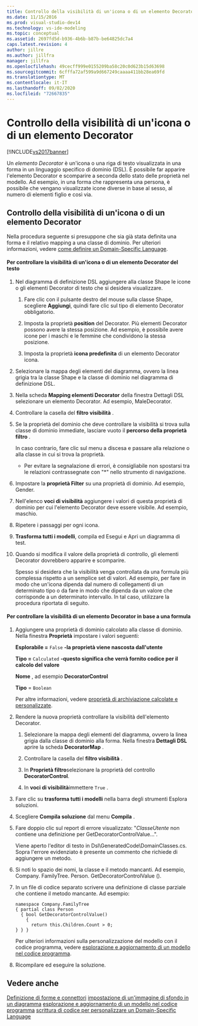 ```yaml
---
title: Controllo della visibilità di un'icona o di un elemento Decorator | Microsoft Docs
ms.date: 11/15/2016
ms.prod: visual-studio-dev14
ms.technology: vs-ide-modeling
ms.topic: conceptual
ms.assetid: 2697fd5d-b936-4b6b-b87b-be64825dc7a4
caps.latest.revision: 4
author: jillre
ms.author: jillfra
manager: jillfra
ms.openlocfilehash: 49cecff999e0155209ba58c20c0d623b15d63698
ms.sourcegitcommit: 6cfffa72af599a9d667249caaaa411bb28ea69fd
ms.translationtype: MT
ms.contentlocale: it-IT
ms.lasthandoff: 09/02/2020
ms.locfileid: "72667835"
---
```

# <a name="controlling-the-visibility-of-an-icon-or-decorator"></a>Controllo della visibilità di un'icona o di un elemento Decorator
[!INCLUDE[vs2017banner](../includes/vs2017banner.md)]

Un *elemento Decorator* è un'icona o una riga di testo visualizzata in una forma in un linguaggio specifico di dominio (DSL). È possibile far apparire l'elemento Decorator e scomparire a seconda dello stato delle proprietà nel modello. Ad esempio, in una forma che rappresenta una persona, è possibile che vengano visualizzate icone diverse in base al sesso, al numero di elementi figlio e così via.

## <a name="controlling-the-visibility-of-an-icon-or-decorator"></a>Controllo della visibilità di un'icona o di un elemento Decorator
 Nella procedura seguente si presuppone che sia già stata definita una forma e il relativo mapping a una classe di dominio. Per ulteriori informazioni, vedere [come definire un Domain-Specific Language](../modeling/how-to-define-a-domain-specific-language.md).

#### <a name="to-control-the-visibility-of-an-icon-or-text-decorator"></a>Per controllare la visibilità di un'icona o di un elemento Decorator del testo

1. Nel diagramma di definizione DSL aggiungere alla classe Shape le icone o gli elementi Decorator di testo che si desidera visualizzare.

   1. Fare clic con il pulsante destro del mouse sulla classe Shape, scegliere **Aggiungi**, quindi fare clic sul tipo di elemento Decorator obbligatorio.

   2. Imposta la proprietà **position** del Decorator. Più elementi Decorator possono avere la stessa posizione. Ad esempio, è possibile avere icone per i maschi e le femmine che condividono la stessa posizione.

   3. Imposta la proprietà **icona predefinita** di un elemento Decorator icona.

2. Selezionare la mappa degli elementi del diagramma, ovvero la linea grigia tra la classe Shape e la classe di dominio nel diagramma di definizione DSL.

3. Nella scheda **Mapping elementi Decorator** della finestra Dettagli DSL selezionare un elemento Decorator. Ad esempio, MaleDecorator.

4. Controllare la casella del **filtro visibilità** .

5. Se la proprietà del dominio che deve controllare la visibilità si trova sulla classe di dominio immediate, lasciare vuoto il **percorso della proprietà filtro** .

    In caso contrario, fare clic sul menu a discesa e passare alla relazione o alla classe in cui si trova la proprietà.

   - Per evitare la segnalazione di errori, è consigliabile non spostarsi tra le relazioni contrassegnate con "*" nello strumento di navigazione.

6. Impostare la **proprietà Filter** su una proprietà di dominio. Ad esempio, Gender.

7. Nell'elenco **voci di visibilità** aggiungere i valori di questa proprietà di dominio per cui l'elemento Decorator deve essere visibile. Ad esempio, maschio.

8. Ripetere i passaggi per ogni icona.

9. **Trasforma tutti i modelli**, compila ed Esegui e Apri un diagramma di test.

10. Quando si modifica il valore della proprietà di controllo, gli elementi Decorator dovrebbero apparire e scomparire.

    Spesso si desidera che la visibilità venga controllata da una formula più complessa rispetto a un semplice set di valori. Ad esempio, per fare in modo che un'icona dipenda dal numero di collegamenti di un determinato tipo o da fare in modo che dipenda da un valore che corrisponde a un determinato intervallo. In tal caso, utilizzare la procedura riportata di seguito.

#### <a name="to-control-the-visibility-of-a-decorator-based-on-a-formula"></a>Per controllare la visibilità di un elemento Decorator in base a una formula

1. Aggiungere una proprietà di dominio calcolato alla classe di dominio. Nella finestra **Proprietà** impostare i valori seguenti:

     **Esplorabile =** `False` **-la proprietà viene nascosta dall'utente**    

     **Tipo =** `Calculated` **-questo significa che verrà fornito codice per il calcolo del valore**    

     **Nome** , ad esempio **DecoratorControl**

     **Tipo** = `Boolean`

     Per altre informazioni, vedere [proprietà di archiviazione calcolate e personalizzate](../modeling/calculated-and-custom-storage-properties.md).

2. Rendere la nuova proprietà controllare la visibilità dell'elemento Decorator.

    1. Selezionare la mappa degli elementi del diagramma, ovvero la linea grigia dalla classe di dominio alla forma. Nella finestra **Dettagli DSL** aprire la scheda **DecoratorMap** .

    2. Controllare la casella del **filtro visibilità** .

    3. In **Proprietà filtro**selezionare la proprietà del controllo **DecoratorControl**.

    4. In **voci di visibilità**immettere `True` .

3. Fare clic su **trasforma tutti i modelli** nella barra degli strumenti Esplora soluzioni.

4. Scegliere **Compila soluzione** dal menu **Compila** .

5. Fare doppio clic sul report di errore visualizzato: "*ClasseUtente* non contiene una definizione per GetDecoratorControlValue...".

     Viene aperto l'editor di testo in Dsl\GeneratedCode\DomainClasses.cs. Sopra l'errore evidenziato è presente un commento che richiede di aggiungere un metodo.

6. Si noti lo spazio dei nomi, la classe e il metodo mancanti.  Ad esempio, Company. FamilyTree. Person. GetDecoratorControlValue ().

7. In un file di codice separato scrivere una definizione di classe parziale che contiene il metodo mancante. Ad esempio:

    ```
    namespace Company.FamilyTree
    { partial class Person
      { bool GetDecoratorControlValue()
        {
          return this.Children.Count > 0;
    } } }
    ```

     Per ulteriori informazioni sulla personalizzazione del modello con il codice programma, vedere [esplorazione e aggiornamento di un modello nel codice programma](../modeling/navigating-and-updating-a-model-in-program-code.md).

8. Ricompilare ed eseguire la soluzione.

## <a name="see-also"></a>Vedere anche
 [Definizione di forme e connettori](../modeling/defining-shapes-and-connectors.md) [impostazione di un'immagine di sfondo in un diagramma](../modeling/setting-a-background-image-on-a-diagram.md) [esplorazione e aggiornamento di un modello nel codice programma](../modeling/navigating-and-updating-a-model-in-program-code.md) [scrittura di codice per personalizzare un Domain-Specific Language](../modeling/writing-code-to-customise-a-domain-specific-language.md)
